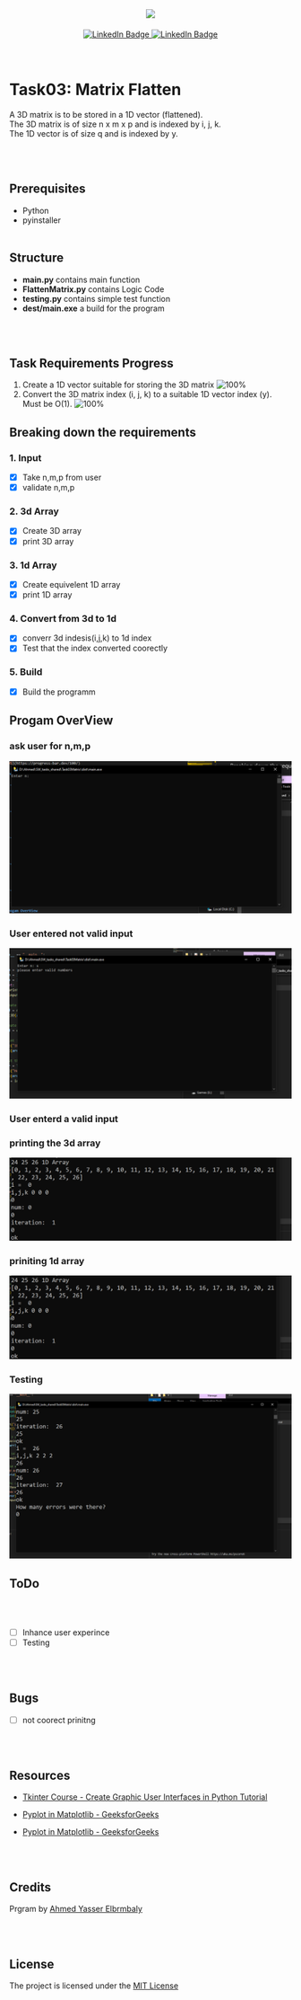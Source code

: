 <div id="header" align="center">
  <img src="https://i.stack.imgur.com/70IaS.gif" width="200"/>
</div>

<br>
<div id="badges" align="center">
 <a href="#">
    <img src="https://img.shields.io/badge/python-version?style=for-the-badge&logo=python&logoColor=white" alt="LinkedIn Badge"/>
  </a>
  <a href="https://www.linkedin.com/in/ahmed-yasser-elbrmbaly/">
    <img src="https://img.shields.io/badge/LinkedIn-blue?style=for-the-badge&logo=linkedin&logoColor=white" alt="LinkedIn Badge"/>
  </a>
  
</div>
<br><br>

# Task03: Matrix Flatten

A 3D matrix is to be stored in a 1D vector (flattened). \
The 3D matrix is of size n x m x p and is indexed by i, j, k. \
The 1D vector is of size q and is indexed by y.

<br><br>

## Prerequisites

* Python
* pyinstaller
<br><br>

## Structure

* **main.py** contains main function
* **FlattenMatrix.py** contains Logic Code
* **testing.py** contains simple test function
* **dest/main.exe** a build for the program

<br><br>

## Task Requirements Progress

1. Create a 1D vector suitable for storing the 3D matrix
![100%](https://progress-bar.dev/100/)
2. Convert the 3D matrix index (i, j, k) to a suitable 1D vector index (y). Must be O(1).
![100%](https://progress-bar.dev/100/)

## Breaking down the requirements

### 1. Input

* [x] Take n,m,p from user
* [x] validate n,m,p

### 2. 3d Array

* [x] Create 3D array
* [x] print 3D array

### 3. 1d Array

* [x] Create equivelent 1D array
* [x] print 1D array

### 4. Convert from 3d to 1d

* [x] converr 3d indesis(i,j,k) to 1d index
* [x] Test that the index converted coorectly

### 5. Build

* [x] Build the programm

## Progam OverView

### ask user for n,m,p

![00](https://github.com/ahmedelbrmbaly/FlattenMatrix/blob/main/snapshots/0.png)

### User entered not valid input

![00](<https://github.com/ahmedelbrmbaly/FlattenMatrix/blob/main/snapshots/01.png>)

### User enterd a valid input

### printing the 3d array

![00](https://github.com/ahmedelbrmbaly/FlattenMatrix/blob/main/snapshots/03.png)

### priniting 1d array

![00](https://github.com/ahmedelbrmbaly/FlattenMatrix/blob/main/snapshots/03.png)

### Testing

![00](https://github.com/ahmedelbrmbaly/FlattenMatrix/blob/main/snapshots/04.png)

## ToDo

<br><br>

* [ ] Inhance user experince
* [ ] Testing

<br><br>

## Bugs

* [ ] not coorect prinitng

<br><br>

## Resources

* [Tkinter Course - Create Graphic User Interfaces in Python Tutorial](https://youtu.be/YXPyB4XeYLA)

* [Pyplot in Matplotlib - GeeksforGeeks](https://www.geeksforgeeks.org/plot-mathematical-expressions-in-python-using-matplotlib/)

* [Pyplot in Matplotlib - GeeksforGeeks](https://www.geeksforgeeks.org/matplotlib-tutorial/#:~:text=the%20next%20section.-,Pyplot,plotting%20area%20in%20a%20figure.)

<br><br>

## Credits

Prgram by [Ahmed Yasser Elbrmbaly](https://www.linkedin.com/in/ahmed-yasser-elbrmbaly/)

<br><br>

## License

The project is licensed under the [MIT License](https://en.wikipedia.org/wiki/MIT_License)
